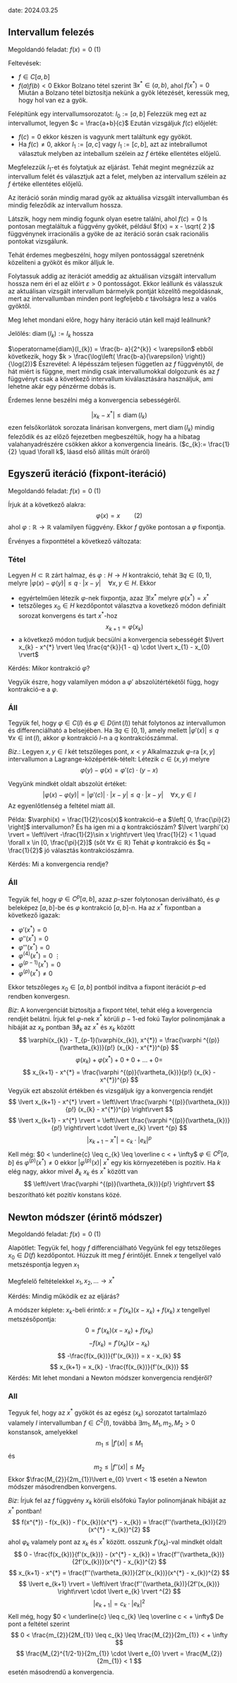 date: 2024.03.25

## Intervallum felezés
Megoldandó feladat: $f(x) = 0$ (1)

Feltevések:
- $f \in C[a, b]$
- $f(a)f(b) < 0$
Ekkor Bolzano tétel szerint $\exists x^{*} \in (a, b)$,  ahol $f(x^{*}) = 0$
Miután a Bolzano tétel biztosítja nekünk a gyök létezését, keressük meg, hogy hol van ez a gyök.

Felépítünk egy intervallumsorozatot:
$I_{0} := [a, b]$
Felezzük meg ezt az intervallumot, legyen $c = \frac{a+b}{c}$
Ezután vizsgáljuk $f(c)$ előjelét:
- $f(c) = 0$ ekkor készen is vagyunk mert találtunk egy gyököt.
- Ha $f(c) \neq 0$, akkor $I_{1} := [a, c]$ vagy $I_{1} := [c, b]$, azt az intebrallumot választuk melyben az inteballum szélein az $f$ értéke ellentétes előjelű.

Megfelezzük $I_{1}$-et és folytatjuk az eljárást. Tehát megint megnézzük az intervallum felét és választjuk azt a felet, melyben az intervallum szélein az $f$ értéke ellentétes előjelű.

Az iteráció során mindig marad gyök az aktuálisa vizsgált intervallumban és mindig feleződik az intervallum hossza.

Látszik, hogy nem mindig fogunk olyan esetre találni, ahol $f(c) = 0$ ls pontosan megtaláltuk a függvény gyökét, például $f(x) = x - \sqrt{ 2 }$ függvénynek irracionális a gyöke de az iteráció során csak racionális pontokat vizsgálunk.

Tehát érdemes megbeszélni, hogy milyen pontossággal szeretnénk közelíteni a gyököt és mikor álljuk le.

Folytassuk addig az iterációt ameddig az aktuálisan vizsgált intervallum hossza nem éri el az előírt $\varepsilon > 0$ pontosságot.
Ekkor leállunk és válasszuk az aktuálisan vizsgált intervallum bármelyik pontját közelítő megoldásnak, mert az intervallumban minden pont legfeljebb $\varepsilon$ távolságra lesz a valós gyöktől.

Meg lehet mondani előre, hogy hány iteráció után kell majd leállnunk?

Jelölés: $\operatorname{diam} (I_{k}) := I_{k} \text{ hossza}$

$\operatorname{diam}(I_{k}) = \frac{b- a}{2^{k}} < \varepsilon$ ebből következik, hogy $k > \frac{\log\left( \frac{b-a}{\varepsilon} \right)}{\log(2)}$
Észrevétel: A lépésszám teljesen független az $f$ függvénytől, de hát miért is függne, mert mindig csak intervallumokkal dolgozunk és az $f$ függvényt csak a következő intervallum kiválasztására használjuk, ami lehetne akár egy pénzérme dobás is.

Érdemes lenne beszélni még a konvergencia sebességéről.

$$
\lvert x_{k} - x^{*} \rvert  \leq \operatorname{diam}(I_{k})
$$
ezen felsőkorlátok sorozata linárisan konvergens, mert $\operatorname{diam}(I_{k})$ mindig feleződik és az előző fejezetben megbeszéltük, hogy ha a hibatag valahanyadrészére csökken akkor a konvergencia lineáris.
($c_{k}:= \frac{1}{2} \quad \forall k$, láasd első állítás múlt óráról)


## Egyszerű iteráció (fixpont-iteráció)
Megoldandó feladat: $f(x) = 0$ (1)

Írjuk át a következő alakra:
$$
\varphi(x) = x \qquad \text{(2)}
$$
ahol $\varphi:\mathbb{R} \to \mathbb{R}$ valamilyen függvény.
Ekkor $f$ gyöke pontosan a $\varphi$ fixpontja.

Érvényes a fixponttétel a következő változata:
### Tétel
Legyen $H \subset \mathbb{R}$ zárt halmaz, és $\varphi: H \to H$ kontrakció, tehát $\exists q \in (0, 1)$, melyre $\lvert \varphi(x) - \varphi(y) \rvert \leq q \cdot \lvert x - y \rvert \quad \forall x , y \in H$. Ekkor
- egyértelműen létezik $\varphi$-nek fixpontja, azaz $\exists ! x^{*}$ melyre $\varphi(x^{*}) = x^{*}$
- tetszőleges $x_{0} \in H$ kezdőpontot választva a kovetkező módon definiált sorozat konvergens és tart $x^{*}$-hoz
$$
x_{k+1} = \varphi(x_{k})
$$
- a következő módon tudjuk becsülni a konvergencia sebességét $\lvert x_{k} - x^{*} \rvert \leq \frac{q^{k}}{1 - q} \cdot \lvert x_{1} - x_{0} \rvert$

Kérdés: Mikor kontrakció $\varphi$?

Vegyük észre, hogy valamilyen módon a $\varphi'$ abszolútértékétől függ, hogy kontrakció-e a $\varphi$.

### Áll
Tegyük fel, hogy $\varphi \in C(I)$ és $\varphi\in D(\operatorname{int}(I))$ tehát folytonos az intervallumon és differenciálható a belsejében. Ha $\exists q \in [0, 1)$, amely mellett $\lvert \varphi'(x) \rvert \leq q \quad \forall x \in \operatorname{int}(I)$, akkor $\varphi$ kontrakció $I$-n a $q$ kontrakciószámmal.

*Biz*.: Legyen $x, y \in I$ két tetszőleges pont, $x < y$ 
Alkalmazzuk $\varphi$-ra $[x, y]$ intervallumon a Lagrange-középérték-tételt:
Létezik $c \in ( x, y)$ melyre
$$
\varphi (y) - \varphi(x) = \varphi'(c) \cdot (y - x)
$$

Vegyünk mindkét oldalt abszolút értéket:
$$
\lvert \varphi(x) - \varphi(y) \rvert  = \lvert \varphi'(c) \rvert \cdot \lvert x - y \rvert \leq q \cdot \lvert  x- y \rvert \quad \forall x, y \in I
$$
Az egyenlőtlenség a feltétel miatt áll.


Példa:
$\varphi(x) = \frac{1}{2}\cos(x)$ kontrakció-e a $\left[ 0, \frac{\pi}{2} \right]$ intervallumon? És ha igen mi a $q$ kontrakciószám?
$\lvert \varphi'(x) \rvert = \left\lvert  -\frac{1}{2}\sin x  \right\rvert \leq \frac{1}{2} < 1 \quad \forall x \in [0, \frac{\pi}{2}]$ (sőt $\forall x \in \mathbb{R}$)
Tehát $\varphi$ kontrakció és $q = \frac{1}{2}$ jó választás kontrakciószámra.

Kérdés: Mi a konvergencia rendje?

### Áll
Tegyük fel, hogy $\varphi \in C^{p}[a, b]$, azaz $p$-szer folytonosan deriválható, és $\varphi$ beleképez $[a, b]$-be és $\varphi$ kontrakció $[a, b]$-n. Ha az $x^{*}$ fixpontban a következő igazak:
- $\varphi'(x^{*}) = 0$
- $\varphi''(x^{*}) = 0$
- $\varphi'''(x^{*}) = 0$
- $\varphi ^{(4)}(x^{*}) = 0$
	$\vdots$
- $\varphi ^{(p-1)}(x^{*}) = 0$
- $\varphi ^{(p)}(x^{*}) \neq 0$

Ekkor tetszőleges $x_{0} \in [a ,b]$ pontból indítva a fixpont iterációt $p$-ed rendben konvergesn.

*Biz*:
A konvergenciát biztosítja a fixpont tétel, tehát elég a kovergencia rendjét belátni.
Írjuk fel $\varphi$-nek $x^{*}$ körüli $p-1$-ed fokú Taylor polinomjának a hibáját az $x_{k}$ pontban
$\exists \vartheta_{k}$ az $x^{*}$ és $x_{k}$ között
$$
\varphi(x_{k}) - T_{p-1}(\varphi(x_{k}), x^{*}) = \frac{\varphi ^{(p)}(\vartheta_{k})}{p!} (x_{k} - x^{*})^{p}
$$
$$
\varphi(x_{k}) + \varphi(x^{*}) + 0 + 0 + \dots + 0 = 
$$
$$
x_{k+1} - x^{*} = \frac{\varphi ^{(p)}(\vartheta_{k})}{p!} (x_{k} - x^{*})^{p}
$$
Vegyük ezt abszolút értékben és vizsgáljuk így a konvergencia rendjét
$$
\lvert x_{k+1} - x^{*} \rvert = \left\lvert \frac{\varphi ^{(p)}(\vartheta_{k})}{p!} (x_{k} - x^{*})^{p} \right\rvert
$$
$$
\lvert x_{k+1} - x^{*} \rvert = \left\lvert \frac{\varphi ^{(p)}(\vartheta_{k})}{p!} \right\rvert \cdot \lvert e_{k} \rvert ^{p}
$$
$$
\lvert x_{k+1} - x^{*} \rvert = c_{k} \cdot \lvert e_{k} \rvert ^{p}
$$
Kell még: $0 < \underline{c} \leq c_{k} \leq \overline c < + \infty$
$\varphi \in C^{p}[a, b]$ és $\varphi ^{(p)}(x^{*}) \neq 0$ ekkor $\lvert \varphi ^{(p)}(x) \rvert$ $x^{*}$ egy kis környezetében is pozitív. Ha $k$ elég nagy, akkor mivel $\vartheta_{k}$ $x_{k}$ és $x^{*}$ között van
$$
\left\lvert  \frac{\varphi ^{(p)}(\vartheta_{k})}{p!}  \right\rvert 
$$
beszorítható két pozitív konstans közé.


## Newton módszer (érintő módszer)
Megoldandó feladat: $f(x) = 0$ (1)

Alapötlet:
Tegyük fel, hogy $f$ differenciálható
Vegyünk fel egy tetszőleges $x_{0} \in D(f)$ kezdőpontot.
Húzzuk itt meg $f$ érintőjét.
Ennek $x$ tengellyel való metszéspontja legyen $x_{1}$

Megfelelő feltételekkel $x_{1}, x_{2}, \dots \to x^{*}$

Kérdés: Mindig működik ez az eljárás?

A módszer képlete:
$x_{k}$-beli érintő: $x = f'(x_{k})(x - x_{k}) + f(x_{k})$
$x$ tengellyel metszésőpontja:
$$
0 = f'(x_{k})(x - x_{k}) + f(x_{k})
$$
$$
-f(x_{k}) = f'(x_{k})(x - x_{k})
$$
$$
-\frac{f(x_{k})}{f'(x_{k})} = x - x_{k}
$$
$$
x_{k+1} = x_{k} - \frac{f(x_{k})}{f'(x_{k})}
$$
Kérdés: Mit lehet mondani a Newton módszer konvergencia rendjéről?

### All
Tegyuk fel, hogy az $x^{*}$ gyököt és az egész $(x_{k})$ sorozatot tartalmlazó valamely $I$  intervallumban $f \in C^{2}(I)$, továbbá $\exists m_{1},M_{1}, m_{2}, M_{2} > 0$ konstansok, amelyekkel 
$$
m_{1} \leq \lvert f'(x) \rvert  \leq M_{1}
$$
és
$$
m_{2} \leq \lvert f''(x) \rvert  \leq M_{2}
$$
Ekkor $\frac{M_{2}}{2m_{1}}\lvert e_{0} \rvert < 1$ esetén a Newton módszer másodrendben konvergens.

*Biz*:
Írjuk fel az $f$ függvény $x_{k}$ körüli elsőfokú Taylor polinomjának hibáját az $x^{*}$ pontban!
$$
f(x^{*}) - f(x_{k}) - f'(x_{k})(x^{*} - x_{k}) = \frac{f''(\vartheta_{k})}{2!}(x^{*} - x_{k})^{2}
$$
ahol $\varphi_{k}$ valamely pont az $x_{k}$ és $x^{*}$ között.
osszunk $f'(x_{k})$-val mindkét oldalt
$$
0 - \frac{f(x_{k})}{f'(x_{k})} - (x^{*} - x_{k}) = \frac{f''(\vartheta_{k})}{2f'(x_{k})}(x^{*} - x_{k})^{2}
$$
$$
x_{k+1} - x^{*} = \frac{f''(\vartheta_{k})}{2f'(x_{k})}(x^{*} - x_{k})^{2}
$$
$$
\lvert e_{k+1} \rvert = \left\lvert  \frac{f''(\vartheta_{k})}{2f'(x_{k})}  \right\rvert \cdot \lvert e_{k} \rvert ^{2}
$$
$$
\lvert e_{k+1} \rvert = c_{k} \cdot \lvert e_{k} \rvert ^{2}
$$
Kell még, hogy $0 < \underline{c} \leq c_{k} \leq \overline c < + \infty$
De pont a feltétel szerint
$$
0 < \frac{m_{2}}{2M_{1}} \leq c_{k} \leq \frac{M_{2}}{2m_{1}} < + \infty
$$
$$
\frac{M_{2}^{1/2-1}}{2m_{1}} \cdot \lvert e_{0} \rvert  = \frac{M_{2}}{2m_{1}} < 1
$$
esetén másodrendű a konvergencia.


